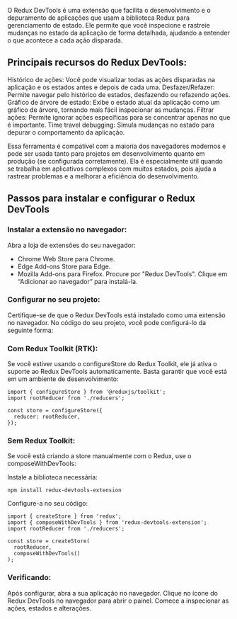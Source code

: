 
O Redux DevTools é uma extensão que facilita o desenvolvimento e o depuramento de aplicações que usam a biblioteca Redux para gerenciamento de estado. Ele permite que você inspecione e rastreie mudanças no estado da aplicação de forma detalhada, ajudando a entender o que acontece a cada ação disparada.

## Principais recursos do Redux DevTools:

Histórico de ações: Você pode visualizar todas as ações disparadas na aplicação e os estados antes e depois de cada uma.
Desfazer/Refazer: Permite navegar pelo histórico de estados, desfazendo ou refazendo ações.
Gráfico de árvore de estado: Exibe o estado atual da aplicação como um gráfico de árvore, tornando mais fácil inspecionar as mudanças.
Filtrar ações: Permite ignorar ações específicas para se concentrar apenas no que é importante.
Time travel debugging: Simula mudanças no estado para depurar o comportamento da aplicação.

Essa ferramenta é compatível com a maioria dos navegadores modernos e pode ser usada tanto para projetos em desenvolvimento quanto em produção (se configurada corretamente). Ela é especialmente útil quando se trabalha em aplicativos complexos com muitos estados, pois ajuda a rastrear problemas e a melhorar a eficiência do desenvolvimento.

## Passos para instalar e configurar o Redux DevTools

### Instalar a extensão no navegador:
Abra a loja de extensões do seu navegador:
- Chrome Web Store para Chrome.
- Edge Add-ons Store para Edge.
- Mozilla Add-ons para Firefox.
Procure por "Redux DevTools".
Clique em “Adicionar ao navegador” para instalá-la.

### Configurar no seu projeto:
Certifique-se de que o Redux DevTools está instalado como uma extensão no navegador.
No código do seu projeto, você pode configurá-lo da seguinte forma:

### Com Redux Toolkit (RTK):
Se você estiver usando o configureStore do Redux Toolkit, ele já ativa o suporte ao Redux DevTools automaticamente. Basta garantir que você está em um ambiente de desenvolvimento:
```
import { configureStore } from '@reduxjs/toolkit';
import rootReducer from './reducers';

const store = configureStore({
  reducer: rootReducer,
});
```

### Sem Redux Toolkit:
Se você está criando a store manualmente com o Redux, use o composeWithDevTools:

Instale a biblioteca necessária:
```
npm install redux-devtools-extension
```

Configure-a no seu código:
```
import { createStore } from 'redux';
import { composeWithDevTools } from 'redux-devtools-extension';
import rootReducer from './reducers';

const store = createStore(
  rootReducer,
  composeWithDevTools()
);
```

### Verificando:
Após configurar, abra a sua aplicação no navegador.
Clique no ícone do Redux DevTools no navegador para abrir o painel.
Comece a inspecionar as ações, estados e alterações.

